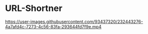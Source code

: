 # URL-Shortner


https://user-images.githubusercontent.com/93437320/232443276-4a7afd4c-7273-4c56-83fa-293644fd7f9e.mp4

